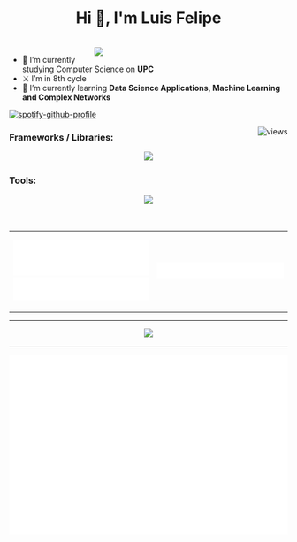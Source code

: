 <h1 align="center">Hi 👋, I'm Luis Felipe</h1>
<br>
<!-- FEED -->

<img align="right" src="https://github.com/Anmol-Baranwal/Cool-GIFs-For-GitHub/assets/74038190/0c7eb6ed-663b-4ce4-bfbd-18239a38ba1b" width = 350>

- 🔭 I’m currently studying Computer Science on **UPC**
- ⚔ I’m in 8th cycle
- 🎢 I’m currently learning **Data Science Applications, Machine Learning and Complex Networks**
  
[![spotify-github-profile](https://spotify-github-profile.kittinanx.com/api/view?uid=a3xpnru6loal4xlmxwvfq6u1t&cover_image=true&theme=novatorem&show_offline=true&background_color=121212&interchange=true&bar_color=ffffff&bar_color_cover=false)](https://github.com/kittinan/spotify-github-profile)

<img align="right" src="https://komarev.com/ghpvc/?username=LuisFelipePoma&label=Profile%20views&color=0e75b6&style=flat" alt="views" />


<!-- FRAMEWORKS -->
<h3 align="left">Frameworks / Libraries:</h3>
<p align="center">
    <img src="https://skillicons.dev/icons?i=react,angular,flutter,nodejs,flask,spring,net,go,sklearn,tensorflow,pytorch,mongodb,mysql,d3"/>
</p>

<!-- TOOLS -->
<h3 align="left">Tools:</h3>
<p align="center">
	<img src="https://skillicons.dev/icons?i=git,docker,aws,azure,linux,bash,vscode,visualstudio,figma,postman" />
</p>
<br/>

<!-- MORE LANGUAGES -->
<!-- CODE SNIPPET -->

<table>
  <tr>
    <td>
	<p align=center>
		<img src="/metrics.plugin.languages.details.svg" alt="Metrics" width="400">
		<img src="/metrics.plugin.languages.recent.svg" alt="Metrics" width="400">
	</p>
    </td>
    <td >
	<p align=center>
		<img src="/metrics.plugin.code.svg" alt="Metrics" width="750">
	</p>
    </td>
  </tr>
</table>

---
<div align="center">
	<img src="https://streak-stats.demolab.com?user=LuisFelipePoma&theme=dark-minimalist&hide_border=true&stroke=EBEBEB&background=90%2C17140F00%2C2C5D6C">
</div>

---
<!-- CALENDAR -->
<p align="center">
	<img src="/metrics.plugin.isocalendar.fullyear.svg" alt="Metrics" width="550">
</p>
